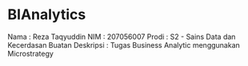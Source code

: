 # BIAnalytics

Nama  : Reza Taqyuddin
NIM   : 207056007
Prodi : S2 - Sains Data dan Kecerdasan Buatan
Deskripsi : Tugas Business Analytic menggunakan Microstrategy
